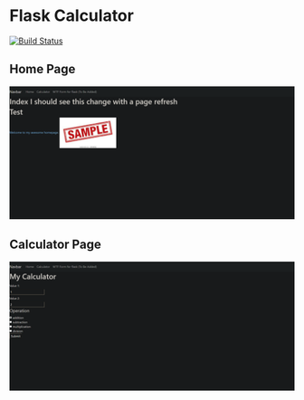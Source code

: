 # Flask Calculator
[![Build Status](https://app.travis-ci.com/ZacharyVeliky/Calculator_2.svg?branch=main)](https://app.travis-ci.com/ZacharyVeliky/Calculator_2)
## Home Page
![home](https://github.com/ZacharyVeliky/Calculator_2/blob/flask-calculator/img-readme/home.png)
## Calculator Page
![calc](https://github.com/ZacharyVeliky/Calculator_2/blob/flask-calculator/img-readme/calc.png)
